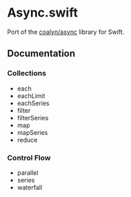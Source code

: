 Async.swift
=====

Port of the [coalyn/async](https://github.com/caolan/async) library for Swift.

## Documentation

### Collections

- each
- eachLimit
- eachSeries
- filter
- filterSeries
- map
- mapSeries
- reduce

### Control Flow

- parallel
- series
- waterfall
